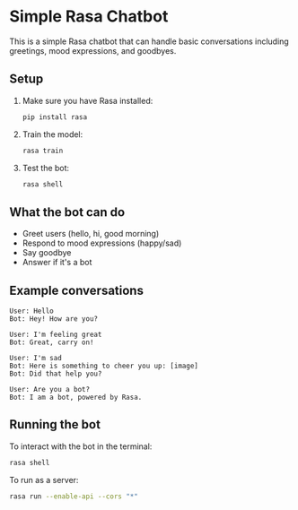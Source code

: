 # Simple Rasa Chatbot

This is a simple Rasa chatbot that can handle basic conversations including greetings, mood expressions, and goodbyes.

## Setup

1. Make sure you have Rasa installed:
   ```bash
   pip install rasa
   ```

2. Train the model:
   ```bash
   rasa train
   ```

3. Test the bot:
   ```bash
   rasa shell
   ```

## What the bot can do

- Greet users (hello, hi, good morning)
- Respond to mood expressions (happy/sad)
- Say goodbye
- Answer if it's a bot

## Example conversations

```
User: Hello
Bot: Hey! How are you?

User: I'm feeling great
Bot: Great, carry on!

User: I'm sad
Bot: Here is something to cheer you up: [image]
Bot: Did that help you?

User: Are you a bot?
Bot: I am a bot, powered by Rasa.
```

## Running the bot

To interact with the bot in the terminal:
```bash
rasa shell
```

To run as a server:
```bash
rasa run --enable-api --cors "*"
```